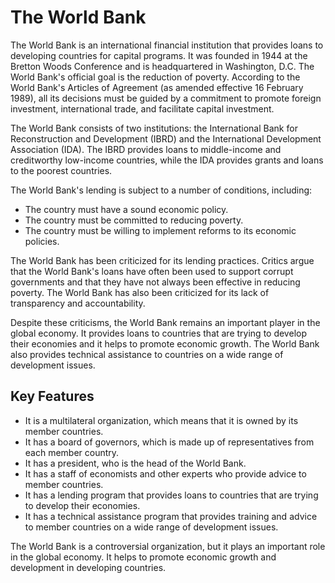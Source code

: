 # The World Bank

The World Bank is an international financial institution that provides loans to developing countries for capital programs. It was founded in 1944 at the Bretton Woods Conference and is headquartered in Washington, D.C. The World Bank's official goal is the reduction of poverty. According to the World Bank's Articles of Agreement (as amended effective 16 February 1989), all its decisions must be guided by a commitment to promote foreign investment, international trade, and facilitate capital investment.

The World Bank consists of two institutions: the International Bank for Reconstruction and Development (IBRD) and the International Development Association (IDA). The IBRD provides loans to middle-income and creditworthy low-income countries, while the IDA provides grants and loans to the poorest countries.

The World Bank's lending is subject to a number of conditions, including:

- The country must have a sound economic policy.
- The country must be committed to reducing poverty.
- The country must be willing to implement reforms to its economic policies.

The World Bank has been criticized for its lending practices. Critics argue that the World Bank's loans have often been used to support corrupt governments and that they have not always been effective in reducing poverty. The World Bank has also been criticized for its lack of transparency and accountability.

Despite these criticisms, the World Bank remains an important player in the global economy. It provides loans to countries that are trying to develop their economies and it helps to promote economic growth. The World Bank also provides technical assistance to countries on a wide range of development issues.

## Key Features

- It is a multilateral organization, which means that it is owned by its member countries.
- It has a board of governors, which is made up of representatives from each member country.
- It has a president, who is the head of the World Bank.
- It has a staff of economists and other experts who provide advice to member countries.
- It has a lending program that provides loans to countries that are trying to develop their economies.
- It has a technical assistance program that provides training and advice to member countries on a wide range of development issues.

The World Bank is a controversial organization, but it plays an important role in the global economy. It helps to promote economic growth and development in developing countries.